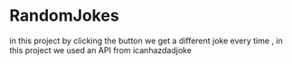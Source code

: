 # RandomJokes
in this project by clicking the button we get a different joke every time , in this project we used an API from icanhazdadjoke
